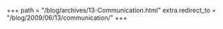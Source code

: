 +++
path = "/blog/archives/13-Communication.html"
extra.redirect_to = "/blog/2009/06/13/communication/"
+++
